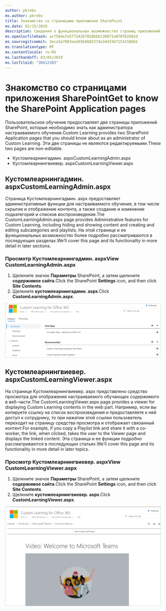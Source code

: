 ```yaml
---
author: pkrebs
ms.author: pkrebs
title: Знакомство со страницами приложения SharePoint
ms.date: 02/15/2019
description: Сведения о функциональных возможностях страниц приложений SharePoint в настраиваемом учебном обУчении
ms.openlocfilehash: acf56defe57724267028bbb130071a070f82682d
ms.sourcegitcommit: 3eca3a7083ea165b860237da34d1567154158681
ms.translationtype: MT
ms.contentlocale: ru-RU
ms.lasthandoff: 03/05/2019
ms.locfileid: "30412303"
---
```

# <a name="get-to-know-the-sharepoint-application-pages"></a><span data-ttu-id="e34c9-103">Знакомство со страницами приложения SharePoint</span><span class="sxs-lookup"><span data-stu-id="e34c9-103">Get to know the SharePoint Application pages</span></span>

<span data-ttu-id="e34c9-104">Пользовательское обучение предоставляет две страницы приложений SharePoint, которые необходимо знать как администратора настраиваемого обучения.</span><span class="sxs-lookup"><span data-stu-id="e34c9-104">Custom Learning provides two SharePoint Application pages that you should know about as an administrator of Custom Learning.</span></span> <span data-ttu-id="e34c9-105">Эти две страницы не являются редактируемыми.</span><span class="sxs-lookup"><span data-stu-id="e34c9-105">These two pages are non-editable.</span></span> 

- <span data-ttu-id="e34c9-106">Кустомлеарнингадмин. aspx</span><span class="sxs-lookup"><span data-stu-id="e34c9-106">CustomLearningAdmin.aspx</span></span>
- <span data-ttu-id="e34c9-107">Кустомлеарнингвиевер. aspx</span><span class="sxs-lookup"><span data-stu-id="e34c9-107">CustomLearningViewer.aspx</span></span>

## <a name="customlearningadminaspx"></a><span data-ttu-id="e34c9-108">Кустомлеарнингадмин. aspx</span><span class="sxs-lookup"><span data-stu-id="e34c9-108">CustomLearningAdmin.aspx</span></span>

<span data-ttu-id="e34c9-109">Страница Кустомлеарнингадмин. aspx предоставляет административные функции для настраиваемого обучения, в том числе скрытие и отображение контента, а также создание и изменение подкатегорий и списков воспроизведения.</span><span class="sxs-lookup"><span data-stu-id="e34c9-109">The CustomLearningAdmin.aspx page provides Administrative features for Custom Learning, including hiding and showing content and creating and editing subcategories and playlists.</span></span> <span data-ttu-id="e34c9-110">На этой странице и ее функциональных возможностях более подробно рассматриваются в последующих разделах.</span><span class="sxs-lookup"><span data-stu-id="e34c9-110">We’ll cover this page and its functionality in more detail in later sections.</span></span>

### <a name="view-customlearningadminaspx"></a><span data-ttu-id="e34c9-111">Просмотр Кустомлеарнингадмин. aspx</span><span class="sxs-lookup"><span data-stu-id="e34c9-111">View CustomLearningAdmin.aspx</span></span>

1. <span data-ttu-id="e34c9-112">Щелкните значок **Параметры** SharePoint, а затем щелкните **содержимое сайта**.</span><span class="sxs-lookup"><span data-stu-id="e34c9-112">Click the SharePoint **Settings** icon, and then click **Site Contents**.</span></span> 
2. <span data-ttu-id="e34c9-113">Щелкните **кустомлеарнингадмин. aspx**.</span><span class="sxs-lookup"><span data-stu-id="e34c9-113">Click **CustomLearningAdmin.aspx**.</span></span> 

![кг-админапппаже. png](media/cg-adminapppage.png)

## <a name="customlearningvieweraspx"></a><span data-ttu-id="e34c9-115">Кустомлеарнингвиевер. aspx</span><span class="sxs-lookup"><span data-stu-id="e34c9-115">CustomLearningViewer.aspx</span></span>
<span data-ttu-id="e34c9-116">На странице Кустомлеарнингвиевер. aspx представлено средство просмотра для отображения настраиваемого обучающих содержимого в веб-части.</span><span class="sxs-lookup"><span data-stu-id="e34c9-116">The CustomLearningViewer.aspx page provides a viewer for displaying Custom Learning contents in the web part.</span></span> <span data-ttu-id="e34c9-117">Например, если вы копируете ссылку на список воспроизведения и предоставляете к ней доступ к сотруднику, то при нажатии этой ссылки пользователь переходит на страницу средства просмотра и отображает связанный контент.</span><span class="sxs-lookup"><span data-stu-id="e34c9-117">For example, if you copy a Playlist link and share it with a co-worker, the link, when clicked, takes the user to the Viewer page and displays the linked content.</span></span> <span data-ttu-id="e34c9-118">Эта страница и ее функции подробно рассматриваются в последующих статьях.</span><span class="sxs-lookup"><span data-stu-id="e34c9-118">We’ll cover this page and its functionality in more detail in later topics.</span></span>

### <a name="view-customlearningvieweraspx"></a><span data-ttu-id="e34c9-119">Просмотр Кустомлеарнингвиевер. aspx</span><span class="sxs-lookup"><span data-stu-id="e34c9-119">View CustomLearningViewer.aspx</span></span>

1. <span data-ttu-id="e34c9-120">Щелкните значок **Параметры** SharePoint, а затем щелкните **содержимое сайта**.</span><span class="sxs-lookup"><span data-stu-id="e34c9-120">Click the SharePoint **Settings** icon, and then click **Site Contents**.</span></span> 
2. <span data-ttu-id="e34c9-121">Щелкните **кустомлеарнингвиевер. aspx**.</span><span class="sxs-lookup"><span data-stu-id="e34c9-121">Click **CustomLearningViewer.aspx**.</span></span> 

![кг-виеверапппаже. png](media/cg-viewerapppage.png)

